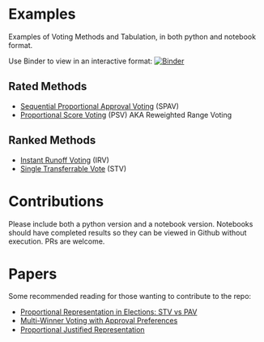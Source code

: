 # Examples

Examples of Voting Methods and Tabulation, in both python and notebook format. 

Use Binder to view in an interactive format: [![Binder](https://mybinder.org/badge_logo.svg)](https://mybinder.org/v2/gh/electionscience/Examples/HEAD)

## Rated Methods

- [Sequential Proportional Approval Voting](https://electowiki.org/wiki/Proportional_approval_voting) (SPAV)
- [Proportional Score Voting](https://electowiki.org/wiki/Reweighted_Range_Voting) (PSV) AKA Reweighted Range Voting


## Ranked Methods

- [Instant Runoff Voting](https://electowiki.org/wiki/Instant-runoff_voting) (IRV)
- [Single Transferrable Vote](https://electowiki.org/wiki/Single_transferable_vote) (STV)

# Contributions

Please include both a python version and a notebook version. Notebooks should have completed results so they can be viewed in Github without execution. 
PRs are welcome.

# Papers

Some recommended reading for those wanting to contribute to the repo:

- [Proportional Representation in Elections: STV vs PAV](https://www.ifaamas.org/Proceedings/aamas2019/pdfs/p1946.pdf)
- [Multi-Winner Voting with Approval Preferences](https://arxiv.org/pdf/2007.01795.pdf)
- [Proportional Justiﬁed Representation](https://ojs.aaai.org/index.php/AAAI/article/download/10611/10470)
